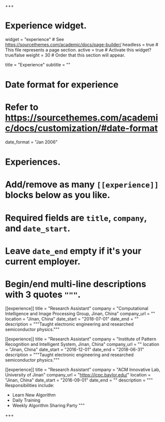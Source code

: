 +++
# Experience widget.
widget = "experience"  # See https://sourcethemes.com/academic/docs/page-builder/
headless = true  # This file represents a page section.
active = true  # Activate this widget? true/false
weight = 30  # Order that this section will appear.

title = "Experience"
subtitle = ""

# Date format for experience
#   Refer to https://sourcethemes.com/academic/docs/customization/#date-format
date_format = "Jan 2006"

# Experiences.
#   Add/remove as many `[[experience]]` blocks below as you like.
#   Required fields are `title`, `company`, and `date_start`.
#   Leave `date_end` empty if it's your current employer.
#   Begin/end multi-line descriptions with 3 quotes `"""`.

[[experience]]
  title = "Research Assistant"
  company = "Computational Intelligence and Image Processing Group, Jinan, China"
  company_url = ""
  location = "Jinan, China"
  date_start = "2018-07-01"
  date_end = ""
  description = """Taught electronic engineering and researched semiconductor physics."""

[[experience]]
  title = "Research Assistant"
  company = "Institute of Pattern Recognition and Intelligent System, Jinan, China"
  company_url = ""
  location = "Jinan, China"
  date_start = "2016-12-01"
  date_end = "2018-06-31"
  description = """Taught electronic engineering and researched semiconductor physics."""

[[experience]]
  title = "Research Assistant"
  company = "ACM Innovative Lab, University of Jinan"
  company_url = "https://icpc.baylor.edu/"
  location = "Jinan, China"
  date_start = "2016-09-01"
  date_end = ""
  description = """
  Responsibilities include:
  
  * Learn New Algorithm
  * Daily Training
  * Weekly Algorithm Sharing Party
  """

+++
